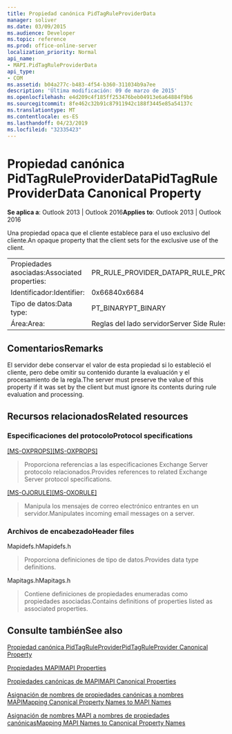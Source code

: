 ```yaml
---
title: Propiedad canónica PidTagRuleProviderData
manager: soliver
ms.date: 03/09/2015
ms.audience: Developer
ms.topic: reference
ms.prod: office-online-server
localization_priority: Normal
api_name:
- MAPI.PidTagRuleProviderData
api_type:
- COM
ms.assetid: b04a277c-b483-4f54-b360-311034b9a7ee
description: 'Última modificación: 09 de marzo de 2015'
ms.openlocfilehash: e4d209c4f185ff253476beb04913e6a64884f9b6
ms.sourcegitcommit: 8fe462c32b91c87911942c188f3445e85a54137c
ms.translationtype: MT
ms.contentlocale: es-ES
ms.lasthandoff: 04/23/2019
ms.locfileid: "32335423"
---
```

# <a name="pidtagruleproviderdata-canonical-property"></a><span data-ttu-id="a4d0a-103">Propiedad canónica PidTagRuleProviderData</span><span class="sxs-lookup"><span data-stu-id="a4d0a-103">PidTagRuleProviderData Canonical Property</span></span>

  
  
<span data-ttu-id="a4d0a-104">**Se aplica a**: Outlook 2013 | Outlook 2016</span><span class="sxs-lookup"><span data-stu-id="a4d0a-104">**Applies to**: Outlook 2013 | Outlook 2016</span></span> 
  
<span data-ttu-id="a4d0a-105">Una propiedad opaca que el cliente establece para el uso exclusivo del cliente.</span><span class="sxs-lookup"><span data-stu-id="a4d0a-105">An opaque property that the client sets for the exclusive use of the client.</span></span> 
  
|||
|:-----|:-----|
|<span data-ttu-id="a4d0a-106">Propiedades asociadas:</span><span class="sxs-lookup"><span data-stu-id="a4d0a-106">Associated properties:</span></span>  <br/> |<span data-ttu-id="a4d0a-107">PR_RULE_PROVIDER_DATA</span><span class="sxs-lookup"><span data-stu-id="a4d0a-107">PR_RULE_PROVIDER_DATA</span></span>  <br/> |
|<span data-ttu-id="a4d0a-108">Identificador:</span><span class="sxs-lookup"><span data-stu-id="a4d0a-108">Identifier:</span></span>  <br/> |<span data-ttu-id="a4d0a-109">0x6684</span><span class="sxs-lookup"><span data-stu-id="a4d0a-109">0x6684</span></span>  <br/> |
|<span data-ttu-id="a4d0a-110">Tipo de datos:</span><span class="sxs-lookup"><span data-stu-id="a4d0a-110">Data type:</span></span>  <br/> |<span data-ttu-id="a4d0a-111">PT_BINARY</span><span class="sxs-lookup"><span data-stu-id="a4d0a-111">PT_BINARY</span></span>  <br/> |
|<span data-ttu-id="a4d0a-112">Área:</span><span class="sxs-lookup"><span data-stu-id="a4d0a-112">Area:</span></span>  <br/> |<span data-ttu-id="a4d0a-113">Reglas del lado servidor</span><span class="sxs-lookup"><span data-stu-id="a4d0a-113">Server Side Rules</span></span>  <br/> |
   
## <a name="remarks"></a><span data-ttu-id="a4d0a-114">Comentarios</span><span class="sxs-lookup"><span data-stu-id="a4d0a-114">Remarks</span></span>

<span data-ttu-id="a4d0a-115">El servidor debe conservar el valor de esta propiedad si lo estableció el cliente, pero debe omitir su contenido durante la evaluación y el procesamiento de la regla.</span><span class="sxs-lookup"><span data-stu-id="a4d0a-115">The server must preserve the value of this property if it was set by the client but must ignore its contents during rule evaluation and processing.</span></span>
  
## <a name="related-resources"></a><span data-ttu-id="a4d0a-116">Recursos relacionados</span><span class="sxs-lookup"><span data-stu-id="a4d0a-116">Related resources</span></span>

### <a name="protocol-specifications"></a><span data-ttu-id="a4d0a-117">Especificaciones del protocolo</span><span class="sxs-lookup"><span data-stu-id="a4d0a-117">Protocol specifications</span></span>

<span data-ttu-id="a4d0a-118">[[MS-OXPROPS]](https://msdn.microsoft.com/library/f6ab1613-aefe-447d-a49c-18217230b148%28Office.15%29.aspx)</span><span class="sxs-lookup"><span data-stu-id="a4d0a-118">[[MS-OXPROPS]](https://msdn.microsoft.com/library/f6ab1613-aefe-447d-a49c-18217230b148%28Office.15%29.aspx)</span></span>
  
> <span data-ttu-id="a4d0a-119">Proporciona referencias a las especificaciones Exchange Server protocolo relacionados.</span><span class="sxs-lookup"><span data-stu-id="a4d0a-119">Provides references to related Exchange Server protocol specifications.</span></span>
    
<span data-ttu-id="a4d0a-120">[[MS-OJORULE]](https://msdn.microsoft.com/library/70ac9436-501e-43e2-9163-20d2b546b886%28Office.15%29.aspx)</span><span class="sxs-lookup"><span data-stu-id="a4d0a-120">[[MS-OXORULE]](https://msdn.microsoft.com/library/70ac9436-501e-43e2-9163-20d2b546b886%28Office.15%29.aspx)</span></span>
  
> <span data-ttu-id="a4d0a-121">Manipula los mensajes de correo electrónico entrantes en un servidor.</span><span class="sxs-lookup"><span data-stu-id="a4d0a-121">Manipulates incoming email messages on a server.</span></span>
    
### <a name="header-files"></a><span data-ttu-id="a4d0a-122">Archivos de encabezado</span><span class="sxs-lookup"><span data-stu-id="a4d0a-122">Header files</span></span>

<span data-ttu-id="a4d0a-123">Mapidefs.h</span><span class="sxs-lookup"><span data-stu-id="a4d0a-123">Mapidefs.h</span></span>
  
> <span data-ttu-id="a4d0a-124">Proporciona definiciones de tipo de datos.</span><span class="sxs-lookup"><span data-stu-id="a4d0a-124">Provides data type definitions.</span></span>
    
<span data-ttu-id="a4d0a-125">Mapitags.h</span><span class="sxs-lookup"><span data-stu-id="a4d0a-125">Mapitags.h</span></span>
  
> <span data-ttu-id="a4d0a-126">Contiene definiciones de propiedades enumeradas como propiedades asociadas.</span><span class="sxs-lookup"><span data-stu-id="a4d0a-126">Contains definitions of properties listed as associated properties.</span></span> 
    
## <a name="see-also"></a><span data-ttu-id="a4d0a-127">Consulte también</span><span class="sxs-lookup"><span data-stu-id="a4d0a-127">See also</span></span>



[<span data-ttu-id="a4d0a-128">Propiedad canónica PidTagRuleProvider</span><span class="sxs-lookup"><span data-stu-id="a4d0a-128">PidTagRuleProvider Canonical Property</span></span>](pidtagruleprovider-canonical-property.md)


[<span data-ttu-id="a4d0a-129">Propiedades MAPI</span><span class="sxs-lookup"><span data-stu-id="a4d0a-129">MAPI Properties</span></span>](mapi-properties.md)
  
[<span data-ttu-id="a4d0a-130">Propiedades canónicas de MAPI</span><span class="sxs-lookup"><span data-stu-id="a4d0a-130">MAPI Canonical Properties</span></span>](mapi-canonical-properties.md)
  
[<span data-ttu-id="a4d0a-131">Asignación de nombres de propiedades canónicas a nombres MAPI</span><span class="sxs-lookup"><span data-stu-id="a4d0a-131">Mapping Canonical Property Names to MAPI Names</span></span>](mapping-canonical-property-names-to-mapi-names.md)
  
[<span data-ttu-id="a4d0a-132">Asignación de nombres MAPI a nombres de propiedades canónicas</span><span class="sxs-lookup"><span data-stu-id="a4d0a-132">Mapping MAPI Names to Canonical Property Names</span></span>](mapping-mapi-names-to-canonical-property-names.md)

